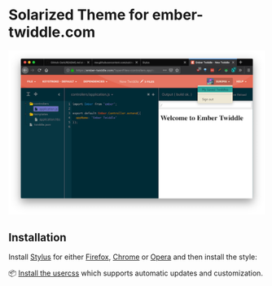 # Solarized Theme for ember-twiddle.com

![screenshot of site with the custom theme applied](./images/screenshot-dark.png)

## Installation

Install [Stylus](https://add0n.com/stylus.html) for either [Firefox](https://addons.mozilla.org/en-US/firefox/addon/styl-us/), [Chrome](https://chrome.google.com/webstore/detail/stylus/clngdbkpkpeebahjckkjfobafhncgmne) or [Opera](https://addons.opera.com/en-gb/extensions/details/stylus/) and then install the style:

📦 [Install the usercss](https://raw.githubusercontent.com/sukima/ember-twiddle-solarized/master/ember-twiddle-solarized.user.css) which supports automatic updates and customization.
